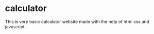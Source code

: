 # calculator
This is very basic calculator website made with the help of html css and javascript . 
